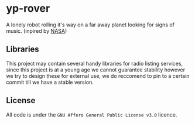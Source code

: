 # yp-rover
A lonely robot rolling it's way on a far away planet looking for signs of music. (inpired by [NASA](https://www.youtube.com/watch?v=jdQfad1N6Ic))

## Libraries
This project may contain several handy libraries for radio listing services, since this project is at a young age we cannot guarantee stability however we try to design these for external use, we do reccomend to pin to a certain commit till we have a stable version.

## License
All code is under the `GNU Affero General Public License v3.0` licence.
